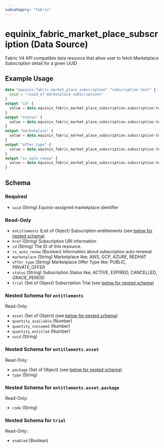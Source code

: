 ```yaml
---
subcategory: "Fabric"
---
```


# equinix_fabric_market_place_subscription (Data Source)

Fabric V4 API compatible data resource that allow user to fetch Marketplace Subscription detail for a given UUID

## Example Usage

```terraform
data "equinix_fabric_market_place_subscription" "subscription-test" {
  uuid = "<uuid_of_marketplace_subscription>"
}
output "id" {
  value = data.equinix_fabric_market_place_subscription.subscription-test.id
}
output "status" {
  value = data.equinix_fabric_market_place_subscription.subscription-test.status
}
output "marketplace" {
  value = data.equinix_fabric_market_place_subscription.subscription-test.marketplace
}
output "offer_type" {
  value = data.equinix_fabric_market_place_subscription.subscription-test.offer_type
}
output "is_auto_renew" {
  value = data.equinix_fabric_market_place_subscription.subscription-test.is_auto_renew
}
```

<!-- schema generated by tfplugindocs -->
## Schema

### Required

- `uuid` (String) Equinix-assigned marketplace identifier

### Read-Only

- `entitlements` (List of Object) Subscription entitlements (see [below for nested schema](#nestedatt--entitlements))
- `href` (String) Subscription URI information
- `id` (String) The ID of this resource.
- `is_auto_renew` (Boolean) Information about subscription auto renewal
- `marketplace` (String) Marketplace like; AWS, GCP, AZURE, REDHAT
- `offer_type` (String) Marketplace Offer Type like; PUBLIC, PRIVATE_OFFER
- `status` (String) Subscription Status like; ACTIVE, EXPIRED, CANCELLED, GRACE_PERIOD
- `trial` (Set of Object) Subscription Trial (see [below for nested schema](#nestedatt--trial))

<a id="nestedatt--entitlements"></a>
### Nested Schema for `entitlements`

Read-Only:

- `asset` (Set of Object) (see [below for nested schema](#nestedobjatt--entitlements--asset))
- `quantity_available` (Number)
- `quantity_consumed` (Number)
- `quantity_entitled` (Number)
- `uuid` (String)

<a id="nestedobjatt--entitlements--asset"></a>
### Nested Schema for `entitlements.asset`

Read-Only:

- `package` (Set of Object) (see [below for nested schema](#nestedobjatt--entitlements--asset--package))
- `type` (String)

<a id="nestedobjatt--entitlements--asset--package"></a>
### Nested Schema for `entitlements.asset.package`

Read-Only:

- `code` (String)




<a id="nestedatt--trial"></a>
### Nested Schema for `trial`

Read-Only:

- `enabled` (Boolean)
